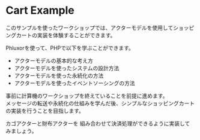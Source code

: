 # Cart Example

このサンプルを使ったワークショップでは、アクターモデルを使用してショッピングカートの実装を体験することができます。

Phluxorを使って、PHPで以下を学ぶことができます。

- アクターモデルの基本的な考え方
- アクターモデルを使ったシステムの設計方法
- アクターモデルを使った永続化の方法
- アクターモデルを使ったイベントソーシングの方法

事前に計算機のワークショップを終えていることを前提に進めます。  
メッセージの転送や永続化の仕組みを学んだ後、シンプルなショッピングカートの実装を行うことを目指します。

カゴアクターと財布アクターを 組み合わせて決済処理ができるように実装してみましょう。  
